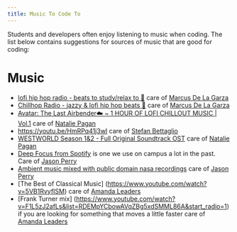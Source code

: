 ```yaml
---
title: Music To Code To
---
```


Students and developers often enjoy listening to music when coding. The list
below contains suggestions for sources of music that are good for coding:

# Music

- [lofi hip hop radio - beats to study/relax to 🐾](https://www.youtube.com/watch?v=7NOSDKb0HlU&feature=youtu.be)
  care of [Marcus De La Garza](https://github.com/MarcusDLG)
- [Chillhop Radio - jazzy & lofi hip hop beats 🐾](https://youtu.be/5yx6BWlEVcY)
  care of [Marcus De La Garza](https://github.com/MarcusDLG)
- [Avatar: The Last Airbender☁️ ~ 1 HOUR OF LOFI CHILLOUT MUSIC | Vol.1](https://www.youtube.com/watch?v=D-ya6U-pbWo)
  care of [Natalie Pagan](https://github.com/natpag)
- https://youtu.be/HmRPq41j3wI care of
  [Stefan Bettaglio](https://github.com/sbettaglio)
- [WESTWORLD Season 1&2 - Full Original Soundtrack OST](https://www.youtube.com/watch?v=F9L4q-0Pi4E)
  care of [Natalie Pagan](https://github.com/natpag)
- [Deep Focus from Spotify](https://open.spotify.com/playlist/37i9dQZF1DWZeKCadgRdKQ?si=gttpuxHsQQmGuFiwhBXD2Q)
  is one we use on campus a lot in the past. Care of
  [Jason Perry](https://github.com/ambetha)
- [Ambient music mixed with public domain nasa recordings](https://somafm.com/missioncontrol/)
  care of [Jason Perry](https://github.com/ambethia)
- [The Best of Classical Music] (https://www.youtube.com/watch?v=5VB1RvyfISM)
  care of [Amanda Leaders](https://https://github.com/alsleaders)
- [Frank Turner mix] (https://www.youtube.com/watch?v=F1L5zJ2afLs&list=RDEMpYCbowAVqZBg5xdSMML86A&start_radio=1)
  if you are looking for something that moves a little faster
  care of [Amanda Leaders](https://https://github.com/alsleaders)
